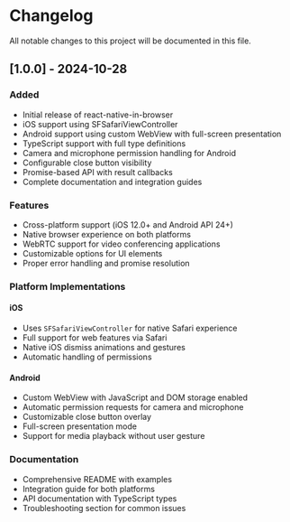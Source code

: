 # Changelog

All notable changes to this project will be documented in this file.

## [1.0.0] - 2024-10-28

### Added
- Initial release of react-native-in-browser
- iOS support using SFSafariViewController
- Android support using custom WebView with full-screen presentation
- TypeScript support with full type definitions
- Camera and microphone permission handling for Android
- Configurable close button visibility
- Promise-based API with result callbacks
- Complete documentation and integration guides

### Features
- Cross-platform support (iOS 12.0+ and Android API 24+)
- Native browser experience on both platforms
- WebRTC support for video conferencing applications
- Customizable options for UI elements
- Proper error handling and promise resolution

### Platform Implementations

#### iOS
- Uses `SFSafariViewController` for native Safari experience
- Full support for web features via Safari
- Native iOS dismiss animations and gestures
- Automatic handling of permissions

#### Android
- Custom WebView with JavaScript and DOM storage enabled
- Automatic permission requests for camera and microphone
- Customizable close button overlay
- Full-screen presentation mode
- Support for media playback without user gesture

### Documentation
- Comprehensive README with examples
- Integration guide for both platforms
- API documentation with TypeScript types
- Troubleshooting section for common issues
